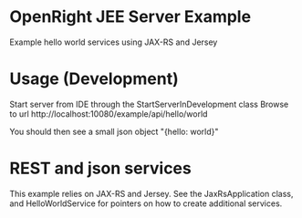 # OpenRight JEE Server Example

Example hello world services using JAX-RS and Jersey

# Usage (Development)

Start server from IDE through the StartServerInDevelopment class
Browse to url http://localhost:10080/example/api/hello/world

You should then see a small json object "{hello: world}"

# REST and json services
This example relies on JAX-RS and Jersey.
See the JaxRsApplication class, and HelloWorldService for pointers on how to create additional services.
